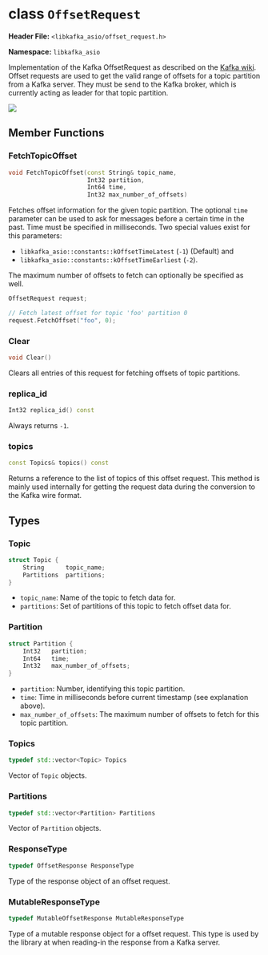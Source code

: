 
class `OffsetRequest`
=====================

**Header File:** `<libkafka_asio/offset_request.h>`

**Namespace:** `libkafka_asio`

Implementation of the Kafka OffsetRequest as described on the
[Kafka wiki](https://cwiki.apache.org/confluence/display/KAFKA/A+Guide+To+The+Kafka+Protocol#AGuideToTheKafkaProtocol-OffsetRequest).
Offset requests are used to get the valid range of offsets for a topic partition
from a Kafka server. They must be send to the Kafka broker, which is currently
acting as leader for that topic partition.

<img src="http://yuml.me/diagram/nofunky;scale:80/class/
[OffsetRequest]++-*[OffsetRequest::Topic],
[OffsetRequest::Topic]++-*[OffsetRequest::Partition]"
/>

Member Functions
----------------

### FetchTopicOffset
```cpp
void FetchTopicOffset(const String& topic_name,
                      Int32 partition,
                      Int64 time,
                      Int32 max_number_of_offsets)
```

Fetches offset information for the given topic partition. The optional `time`
parameter can be used to ask for messages before a certain time in the past.
Time must be specified in milliseconds. Two special values exist for this
parameters:

* `libkafka_asio::constants::kOffsetTimeLatest` (`-1`) (Default) and
* `libkafka_asio::constants::kOffsetTimeEarliest` (`-2`).

The maximum number of offsets to fetch can optionally be specified as well.

```cpp
OffsetRequest request;

// Fetch latest offset for topic 'foo' partition 0
request.FetchOffset("foo", 0);
```


### Clear
```cpp
void Clear()
```

Clears all entries of this request for fetching offsets of topic partitions.


### replica_id
```cpp
Int32 replica_id() const
```

Always returns `-1`.


### topics
```cpp
const Topics& topics() const
```

Returns a reference to the list of topics of this offset request. This
method is mainly used internally for getting the request data during the
conversion to the Kafka wire format.


Types
-----

### Topic
```cpp
struct Topic {
    String      topic_name;
    Partitions  partitions;
}
```

+ `topic_name`:
   Name of the topic to fetch data for.
+ `partitions`:
   Set of partitions of this topic to fetch offset data for.


### Partition
```cpp
struct Partition {
    Int32   partition;
    Int64   time;
    Int32   max_number_of_offsets;
}
```

+ `partition`:
   Number, identifying this topic partition.
+ `time`:
   Time in milliseconds before current timestamp (see explanation above).
+ `max_number_of_offsets`:
   The maximum number of offsets to fetch for this topic partition.


### Topics
```cpp
typedef std::vector<Topic> Topics
```

Vector of `Topic` objects.


### Partitions
```cpp
typedef std::vector<Partition> Partitions
```

Vector of `Partition` objects.


### ResponseType
```cpp
typedef OffsetResponse ResponseType
```

Type of the response object of an offset request.


### MutableResponseType
```cpp
typedef MutableOffsetResponse MutableResponseType
```

Type of a mutable response object for a offset request. This type is used by
the library at when reading-in the response from a Kafka server.
